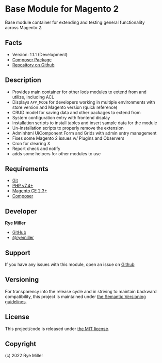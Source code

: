 Base Module for Magento 2
=========================

Base module container for extending and testing general functionality across Magento 2.


Facts
-----

 * Version: 1.1.1 (Development)
 * [Composer Package](https://packagist.org/packages/iods/module-core)
 * [Repository on Github](https://github.com/iods/magento2-core)


Description
-----------

 * Provides main container for other Iods modules to extend from and utilize, including ACL
 * Displays `APP_MODE` for developers working in multiple environments with store version and Magento version (quick reference)
 * CRUD model for saving data and other packages to extend from
 * System configuration entry with frontend display
 * Installation scripts to install tables and insert sample data for the module
 * Un-installation scripts to properly remove the extension
 * Adminhtml UiComponent Form and Grids with admin entry management
 * Fixes some Magento 2 issues w/ Plugins and Observers
 * Cron for clearing X
 * Report check and notify
 * adds some helpers for other modules to use


Requirements
------------

 * [Git](http://git-scm.com)
 * [PHP v7.4+](http://php.net)
 * [Magento CE 2.3+](http://magento.com)
 * [Composer](http://getcomposer.org)


Developer
---------

**Rye Miller**

 * [GitHub](http://github.com/iods/)
 * [@ryemiller](https://twitter.com/ryemiller)


Support
-------

If you have any issues with this module, open an issue on [Github](https://github.com/iods/magento2-base/issues)


Versioning
----------

For transparency into the release cycle and in striving to maintain backward compatibility, this project is
maintained under [the Semantic Versioning guidelines](http://semver.org/).


License
-------

This project/code is released under [the MIT license](https://github.com/iods/magento2-base/LICENSE).


Copyright
---------

(c) 2022 Rye Miller
